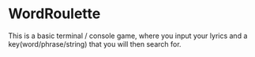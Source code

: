# WordRoulette

This is a basic terminal / console game, where you input your lyrics and a key(word/phrase/string) that you will then search for.

